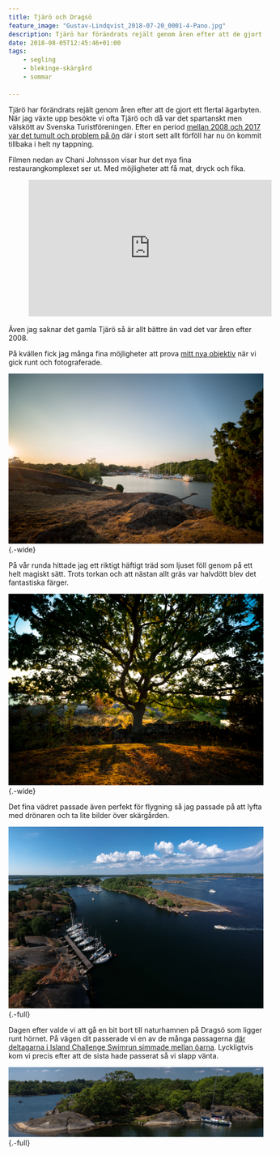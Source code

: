 ```yaml
---
title: Tjärö och Dragsö
feature_image: "Gustav-Lindqvist_2018-07-20_0001-4-Pano.jpg"
description: Tjärö har förändrats rejält genom åren efter att de gjort ett flertal ägarbyten. När jag växte upp besökte vi ofta Tjärö och då var det…
date: 2018-08-05T12:45:46+01:00
tags:
    - segling
    - blekinge-skärgård
    - sommar

---
```

Tjärö har förändrats rejält genom åren efter att de gjort ett flertal ägarbyten. När jag växte upp besökte vi ofta Tjärö och då var det spartanskt men välskött av Svenska Turistföreningen. Efter en period [mellan 2008 och 2017 var det tumult och problem på ön](http://www.blt.se/karlshamn/gamla-agarna-ar-tillbaka-pa-tjaro/) där i stort sett allt förföll har nu ön kommit tillbaka i helt ny tappning.

Filmen nedan av Chani Johnsson visar hur det nya fina restaurangkomplexet ser ut. Med möjligheter att få mat, dryck och fika.

<figure class="embed video -wide"> <iframe width="480" height="270" src="https://www.youtube.com/embed/RHPMO2EOqQ4?feature=oembed" frameborder="0" allow="accelerometer; autoplay; encrypted-media; gyroscope; picture-in-picture" allowfullscreen></iframe></figure>

Även jag saknar det gamla Tjärö så är allt bättre än vad det var åren efter 2008.

På kvällen fick jag många fina möjligheter att prova [mitt nya objektiv](/2018/07/14/nytt-supervidvinkelobjektiv/) när vi gick runt och fotograferade.

![Solnedgång över huvudbryggan på Tjärö](Gustav-Lindqvist_2018-07-20_0116.jpg "Solnedgång över huvudbryggan på Tjärö"){.-wide}

På vår runda hittade jag ett riktigt häftigt träd som ljuset föll genom på ett helt magiskt sätt. Trots torkan och att nästan allt gräs var halvdött blev det fantastiska färger.

![Ett träd med solen rakt bakom som lyser varmt runt kanterna. Under trädet går det en gammal gärdsgård](Gustav-Lindqvist_2018-07-20_0122.jpg){.-wide}

Det fina vädret passade även perfekt för flygning så jag passade på att lyfta med drönaren och ta lite bilder över skärgården.

![Flygbild över Tjärö](Gustav-Lindqvist_2018-07-20_0001-4-Pano.jpg "Flygbild över Tjärö"){.-full}

Dagen efter valde vi att gå en bit bort till naturhamnen på Dragsö som ligger runt hörnet. På vägen dit passerade vi en av de många passagerna [där deltagarna i Island Challenge Swimrun simmade mellan öarna](http://islandchallenge.se/). Lyckligtvis kom vi precis efter att de sista hade passerat så vi slapp vänta.

![En segelbåt som ligger för ankar i en liten vik.](Gustav-Lindqvist_2018-07-21_0155-Pano-2.jpg){.-full}
